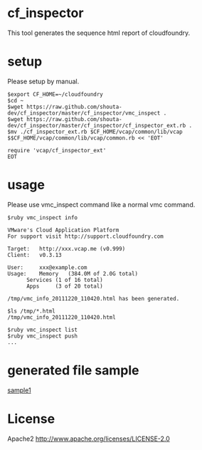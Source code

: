# cf_inspector
This tool generates the sequence html report of cloudfoundry.

# setup
Please setup by manual.

    $export CF_HOME=~/cloudfoundry
    $cd ~
    $wget https://raw.github.com/shouta-dev/cf_inspector/master/cf_inspector/vmc_inspect .
    $wget https://raw.github.com/shouta-dev/cf_inspector/master/cf_inspector/cf_inspector_ext.rb .
    $mv ./cf_inspector_ext.rb $CF_HOME/vcap/common/lib/vcap
    $$CF_HOME/vcap/common/lib/vcap/common.rb << 'EOT'
    
    require 'vcap/cf_inspector_ext'
    EOT

# usage
Please use vmc_inspect command like a normal vmc command.

    $ruby vmc_inspect info
    
    VMware's Cloud Application Platform
    For support visit http://support.cloudfoundry.com
    
    Target:   http://xxx.vcap.me (v0.999)
    Client:   v0.3.13
    
    User:     xxx@example.com
    Usage:    Memory   (384.0M of 2.0G total)
          Services (1 of 16 total)
          Apps     (3 of 20 total)

    /tmp/vmc_info_20111220_110420.html has been generated.
    
    $ls /tmp/*.html
    /tmp/vmc_info_20111220_110420.html
    
    $ruby vmc_inspect list
    $ruby vmc_inspect push
    ...

# generated file sample
[sample1](http://cloud.github.com/downloads/shouta-dev/cf_inspector/vmc_list_20111220_135812.html)

# License
Apache2
http://www.apache.org/licenses/LICENSE-2.0